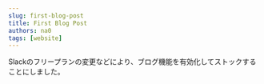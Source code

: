 ```yaml
---
slug: first-blog-post
title: First Blog Post
authors: na0
tags: [website]
---
```


Slackのフリープランの変更などにより、ブログ機能を有効化してストックすることにしました。
